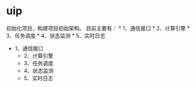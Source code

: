 # uip
初始化项目，构建项目初始架构。
目前主要有：
    *   1、通信接口
    *   2、计算引擎
    *   3、任务调度
    *   4、状态监测
    *   5、实时日志
   
*   1、通信接口
    *   2、计算引擎
    *   3、任务调度
    *   4、状态监测
    *   5、实时日志
